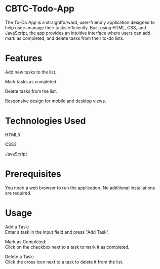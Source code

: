 # CBTC-Todo-App
The To-Do App is a straightforward, user-friendly application designed to help users manage their tasks efficiently. Built using HTML, CSS, and JavaScript, the app provides an intuitive interface where users can add, mark as completed, and delete tasks from their to-do lists.

# Features
Add new tasks to the list.

Mark tasks as completed.

Delete tasks from the list.

Responsive design for mobile and desktop views.

# Technologies Used
HTML5

CSS3

JavaScript


# Prerequisites
You need a web browser to run the application. No additional installations are required.


# Usage
Add a Task:    
Enter a task in the input field and press "Add Task".

Mark as Completed:   
Click on the checkbox next to a task to mark it as completed.

Delete a Task:  
Click the cross icon next to a task to delete it from the list.
